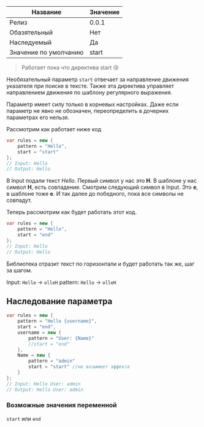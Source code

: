 | Название | Значение |
|---|---|
| Релиз | 0.0.1|
| Обазятельный | Нет |
| Наследуемый | Да |
| Значение по умолчанию | start |

> Работает пока что директива start 😢

Необязательный параметр `start` отвечает за направление движения указателя при поиске в тексте. Также эта директива управляет направлением движения по шаблону регулярного выражения. 

Параметр имеет силу только в корневых настройках. Даже если параметр не явно не обозначен, переопределить в дочерних параметрах его нельзя.

Рассмотрим как работает ниже код

```csharp
var rules = new { 
    pattern = "Hello",
    start = "start"
};
// Input: Hello
// Output: Hello
```

В Input подали текст *Hello*. Первый символ у нас это **H**. В шаблоне у нас символ **H**, есть совпадение. Смотрим следующий символ в Input. Это **e**, в шаблоне тоже **e**. И так далее до победного, пока все символы не совпадут. 

Теперь рассмотрим как будет работать этот код.

```csharp
var rules = new { 
    pattern = "Hello",
    start = "end"
};
// Input: Hello
// Output: Hello
```

Библиотека отразит текст по горизонтали и будет работать так же, шаг за шагом.

Input: `Hello` -> `olleH`
pattern: `Hello` -> `olleH`

## Наследование параметра

```csharp
var rules = new { 
    pattern = "Hello {username}",
    start = "end",
	username = new {
		pattern = "User: {Name}"
		//start = "end"
	},
	Name = new {
		pattern = "admin"
		start = "start" //не возымеет эффекта
	}
};
// Input: Hello User: admin
// Output: Hello User: admin
```


### Возможные значения переменной

`start` или `end`



